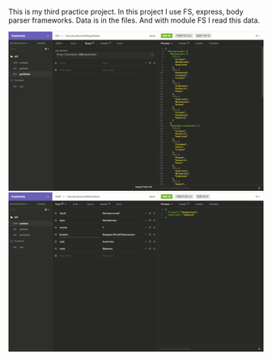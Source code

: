 This is my third practice project. In this project I use FS, express, body parser frameworks.
Data is in the files.  And with module FS I read this data.

![Screenshot](_README/screenshot.png)
![Screenshot](_README/screenshot1.png)